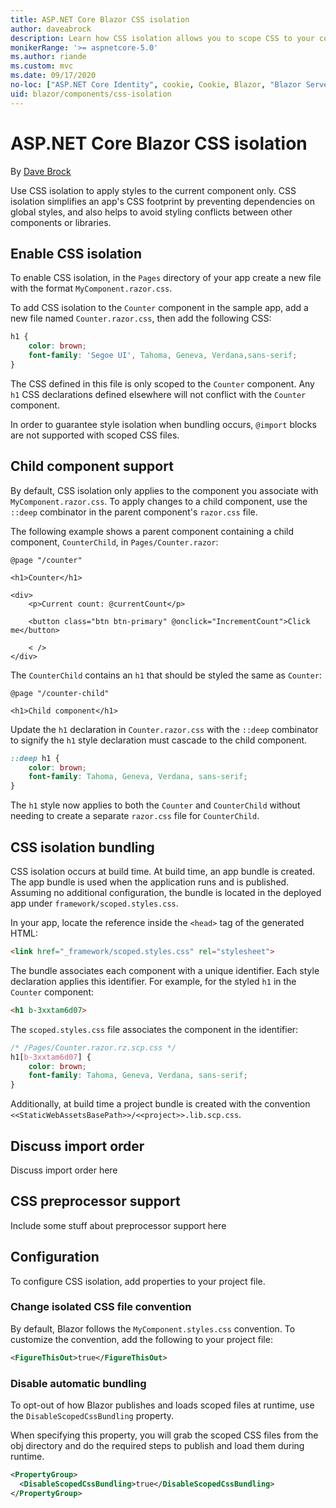 ```yaml
---
title: ASP.NET Core Blazor CSS isolation
author: daveabrock
description: Learn how CSS isolation allows you to scope CSS to your components, which can simplify your CSS and avoid collisions with other components or libraries.
monikerRange: '>= aspnetcore-5.0'
ms.author: riande
ms.custom: mvc
ms.date: 09/17/2020
no-loc: ["ASP.NET Core Identity", cookie, Cookie, Blazor, "Blazor Server", "Blazor WebAssembly", "Identity", "Let's Encrypt", Razor, SignalR]
uid: blazor/components/css-isolation
---
```

# ASP.NET Core Blazor CSS isolation

By [Dave Brock](https://twitter.com/daveabrock)

Use CSS isolation to apply styles to the current component only. CSS isolation simplifies an app's CSS footprint by preventing dependencies on global styles, and also helps to avoid styling conflicts between other components or libraries.

## Enable CSS isolation 

To enable CSS isolation, in the `Pages` directory of your app create a new file with the format `MyComponent.razor.css`. 

To add CSS isolation to the `Counter` component in the sample app, add a new file named `Counter.razor.css`, then add the following CSS:

```css
h1 { 
    color: brown;
    font-family: 'Segoe UI', Tahoma, Geneva, Verdana,sans-serif;
}
```

The CSS defined in this file is only scoped to the `Counter` component. Any `h1` CSS declarations defined elsewhere will not conflict with the `Counter` component.

In order to guarantee style isolation when bundling occurs, `@import` blocks are not supported with scoped CSS files.

## Child component support

By default, CSS isolation only applies to the component you associate with `MyComponent.razor.css`. To apply changes to a child component, use the `::deep` combinator in the parent component's `razor.css` file.

The following example shows a parent component containing a child component, `CounterChild`, in `Pages/Counter.razor`:

```razor
@page "/counter"

<h1>Counter</h1>

<div>
    <p>Current count: @currentCount</p>

    <button class="btn btn-primary" @onclick="IncrementCount">Click me</button>

    < />
</div>
```

The `CounterChild` contains an `h1` that should be styled the same as `Counter`:

```razor
@page "/counter-child"

<h1>Child component</h1>
```

Update the `h1` declaration in `Counter.razor.css` with the `::deep` combinator to signify the `h1` style declaration must cascade to the child component.

```css
::deep h1 { 
    color: brown;
    font-family: Tahoma, Geneva, Verdana, sans-serif;
}

```

The `h1` style now applies to both the `Counter` and `CounterChild` without needing to create a separate `razor.css` file for `CounterChild`.

## CSS isolation bundling

CSS isolation occurs at build time. At build time, an app bundle is created. The app bundle is used when the application runs and is published. Assuming no additional configuration, the bundle is located in the deployed app under `framework/scoped.styles.css`. 

In your app, locate the reference inside the `<head>` tag of the generated HTML:

```html
<link href="_framework/scoped.styles.css" rel="stylesheet">
```

The bundle associates each component with a unique identifier. Each style declaration applies this identifier. For example, for the styled `h1` in the `Counter` component:

```html
<h1 b-3xxtam6d07>
```

The `scoped.styles.css` file associates the component in the identifier:

```css
/* /Pages/Counter.razor.rz.scp.css */
h1[b-3xxtam6d07] {
    color: brown;
    font-family: Tahoma, Geneva, Verdana, sans-serif;
}
```

Additionally, at build time a project bundle is created with the convention `<<StaticWebAssetsBasePath>>/<<project>>.lib.scp.css`. 

## Discuss import order

Discuss import order here

## CSS preprocessor support

Include some stuff about preprocessor support here

## Configuration

To configure CSS isolation, add properties to your project file.

### Change isolated CSS file convention

By default, Blazor follows the `MyComponent.styles.css` convention. To customize the convention, add the following to your project file:

```xml
<FigureThisOut>true</FigureThisOut>
```

### Disable automatic bundling

To opt-out of how Blazor publishes and loads scoped files at runtime, use the `DisableScopedCssBundling` property. 

When specifying this property, you will grab the scoped CSS files from the obj directory and do the required steps to publish and load them during runtime.

```xml
<PropertyGroup>
  <DisableScopedCssBundling>true</DisableScopedCssBundling>
</PropertyGroup>
```






